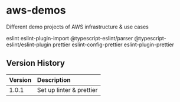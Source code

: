 # aws-demos

Different demo projects of AWS infrastructure &amp; use cases

eslint eslint-plugin-import @typescript-eslint/parser @typescript-eslint/eslint-plugin
prettier eslint-config-prettier eslint-plugin-prettier

## Version History

| Version | Description              |
| :------ | :----------------------- |
| 1.0.1   | Set up linter & prettier |
